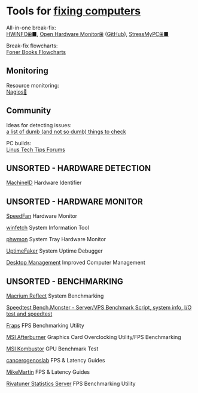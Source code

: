 
# Tools for [fixing computers](https://trendless.tech/fix/)

All-in-one break-fix:  
[HWiNFO⊞■](https://www.hwinfo.com/),
[Open Hardware Monitor⊞](https://openhardwaremonitor.org/) ([GitHub](https://github.com/openhardwaremonitor/openhardwaremonitor)),
[StressMyPC⊞■](https://www.softwareok.com/?seite=Microsoft/StressMyPC)

Break-fix flowcharts:  
[Foner Books Flowcharts](https://www.fonerbooks.com/pcrepair.htm)

## Monitoring

Resource monitoring:  
[Nagios💾](https://www.nagios.org/)

## Community

Ideas for detecting issues:  
[a list of dumb (and not so dumb) things to check](https://everythingsysadmin.com/dumb-things-to-check.html)

PC builds:  
[Linus Tech Tips Forums](https://linustechtips.com/)

## UNSORTED - HARDWARE DETECTION

[MachineID](http://www.ionworx.com/machineid.html)
Hardware Identifier

## UNSORTED - HARDWARE MONITOR

[SpeedFan](http://www.almico.com/speedfan.php)
Hardware Monitor

[winfetch](https://github.com/kiedtl/winfetch)
System Information Tool

[phwmon](https://gitlab.com/o9000/phwmon)
System Tray Hardware Monitor

[UptimeFaker](https://github.com/CookiePLMonster/UptimeFaker)
System Uptime Debugger

[Desktop Management](https://github.com/DeveloperWOW64/deskmgr)
Improved Computer Management

## UNSORTED - BENCHMARKING

[Macrium Reflect](https://www.macrium.com/reflectfree)
System Benchmarking

[Speedtest Bench.Monster - Server/VPS Benchmark Script, system info, I/O test and speedtest](https://bench.monster/)

[Fraps](https://fraps.com/)
FPS Benchmarking Utility

[MSI Afterburner](https://www.msi.com/Landing/afterburner)
Graphics Card Overclocking Utility/FPS Benchmarking

[MSI Kombustor](https://msikombustor.com/)
GPU Benchmark Test

[cancerogenoslab](https://sites.google.com/view/cancerogenoslab/)
FPS & Latency Guides

[MikeMartin](https://www.mikemartin.co/)
FPS & Latency Guides

[Rivatuner Statistics Server](https://www.guru3d.com/files-details/rtss-rivatuner-statistics-server-download.html)
FPS Benchmarking Utility
